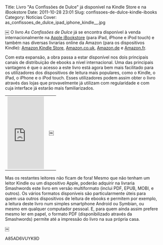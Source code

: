 Title: Livro "As Confissões de Dulce" já disponível na Kindle Store e na iBookstore
Date: 2011-10-28 23:01
Slug: confissoes-de-dulce-kindle-ibooks
Category: Notícias
Cover: as_confissoes_de_dulce_ipad_iphone_kindle__.jpg

￼
O livro *As Confissões de Dulce* já se encontra disponível à venda internacionalmente na [Apple iBookstore](http://itunes.apple.com/pt/book/id476477238?mt=11) (para iPad, iPhone e iPod touch) e também nas diversas livrarias online da Amazon (para os dispositivos Kindle): [Amazon Kindle Store](http://www.amazon.com/dp/B0060CY896), [Amazon.co.uk](http://www.amazon.co.uk/dp/B0060CY896), [Amazon.de](http://www.amazon.de/dp/B0060CY896) e [Amazon.fr](http://www.amazon.fr/dp/B0060CY896). 

Com esta expansão, a obra passa a estar disponível nos dois principais canais de distribuição de ebooks a nível internacional. Uma das principais vantagens é que o acesso a este livro está agora bem mais facilitado para os utilizadores dos dispositivos de leitura mais populares, como o Kindle, o iPad, o iPhone e o iPod touch. Esses utilizadores podem assim obter o livro através das lojas que provavelmente já utilizam com regularidade e com cuja interface já estarão mais familiarizados.

<table width=100% align=center cellpadding=3 cellspacing=3>
<tr>
<td>
<center><iframe src="http://rcm.amazon.com/e/cm?lt1=_blank&bc1=FFFFFF&IS2=1&npa=1&bg1=FFFFFF&fc1=000000&lc1=0000FF&t=victodomin-20&o=1&p=8&l=as1&m=amazon&f=ifr&ref=tf_til&asins=B0060CY896" style="width:120px;height:240px;" scrolling="no" marginwidth="0" marginheight="0" frameborder="0"></iframe></center>
</td>
<td>
<center>￼</center>
</td>
</table>

Mas os restantes leitores não ficam de fora! Mesmo que não tenham um leitor Kindle ou um dispositivo Apple, poderão adquirir na livraria Smashwords este livro em versão multiformato (inclui PDF, EPUB, MOBI, e outros). Os vários formatos disponíveis são particularmente úteis para quem usa outros dispositivos de leitura de ebooks e permitem por exemplo, a leitura deste livro num simples smartphone Android ou Symbian, ou mesmo em qualquer computador pessoal. E, para quem ainda assim prefere mesmo ler em papel, o formato PDF (disponibilizado através da Smashwords) permite até a impressão do livro na sua própria casa. 

￼

A85AD6VUYK9D

